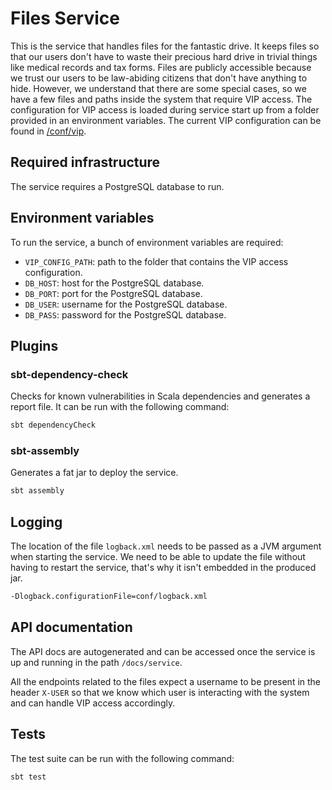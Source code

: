 # Files Service

This is the service that handles files for the fantastic drive.
It keeps files so that our users don't have to waste their precious hard drive in trivial things like medical records and tax forms.
Files are publicly accessible because we trust our users to be law-abiding citizens that don't have anything to hide.
However, we understand that there are some special cases, so we have a few files and paths inside the system that require VIP access.
The configuration for VIP access is loaded during service start up from a folder provided in an environment variables.
The current VIP configuration can be found in [/conf/vip](/conf/vip).

## Required infrastructure

The service requires a PostgreSQL database to run.

## Environment variables

To run the service, a bunch of environment variables are required:
- `VIP_CONFIG_PATH`: path to the folder that contains the VIP access configuration.
- `DB_HOST`: host for the PostgreSQL database.
- `DB_PORT`: port for the PostgreSQL database.
- `DB_USER`: username for the PostgreSQL database.
- `DB_PASS`: password for the PostgreSQL database.

## Plugins

### sbt-dependency-check

Checks for known vulnerabilities in Scala dependencies and generates a report file.
It can be run with the following command:

```bash
sbt dependencyCheck
```

### sbt-assembly

Generates a fat jar to deploy the service.

```bash
sbt assembly
```

## Logging

The location of the file `logback.xml` needs to be passed as a JVM argument when starting the service.
We need to be able to update the file without having to restart the service, that's why it isn't embedded in the produced jar. 

```bash
-Dlogback.configurationFile=conf/logback.xml
```

## API documentation

The API docs are autogenerated and can be accessed once the service is up and running in the path `/docs/service`.

All the endpoints related to the files expect a username to be present in the header `X-USER` so that we know which user is interacting with the system and can handle VIP access accordingly.

## Tests

The test suite can be run with the following command:

```bash
sbt test
```
